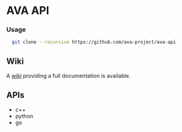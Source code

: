# AVA API


### Usage


```bash
  git clone --recursive https://github.com/ava-project/ava-api
```

## Wiki

A [wiki](https://github.com/ava-project/ava-api/wiki) providing a full documentation is available.


## APIs
  - c++
  - python
  - go
